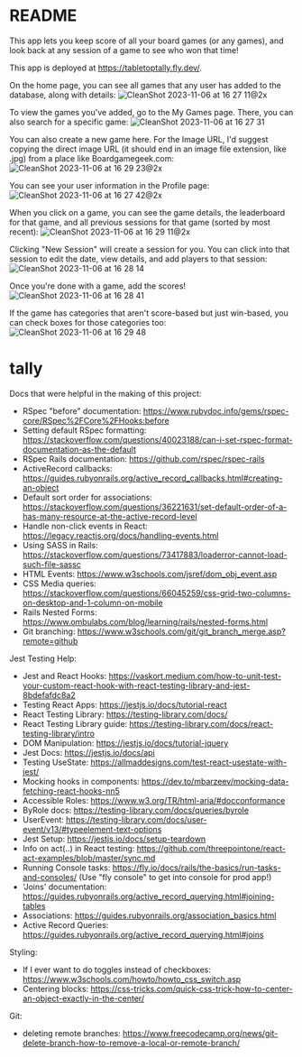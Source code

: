 # README

This app lets you keep score of all your board games (or any games), and look back at any session of a game to see who won that time!

This app is deployed at https://tabletoptally.fly.dev/.

On the home page, you can see all games that any user has added to the database, along with details:
![CleanShot 2023-11-06 at 16 27 11@2x](https://github.com/usborn116/tally/assets/64931297/d6127a63-e973-4e96-b717-a1504d52d87d)

To view the games you've added, go to the My Games page. There, you can also search for a specific game:
![CleanShot 2023-11-06 at 16 27 31](https://github.com/usborn116/tally/assets/64931297/d9b2506a-5199-404c-8a28-0e28c2aef0eb)

You can also create a new game here. For the Image URL, I'd suggest copying the direct image URL (it should end in an image file extension, like .jpg) from a place like Boardgamegeek.com:
![CleanShot 2023-11-06 at 16 29 23@2x](https://github.com/usborn116/tally/assets/64931297/ae8e7df8-0410-4bc2-a88e-f0da6f4d6ef4)

You can see your user information in the Profile page:
![CleanShot 2023-11-06 at 16 27 42@2x](https://github.com/usborn116/tally/assets/64931297/4845c8fa-4011-4dbb-932c-ba5850ae81bd)

When you click on a game, you can see the game details, the leaderboard for that game, and all previous sessions for that game (sorted by most recent):
![CleanShot 2023-11-06 at 16 29 11@2x](https://github.com/usborn116/tally/assets/64931297/97584cbf-8358-4ec1-ae00-bc3d77fb4432)

Clicking "New Session" will create a session for you. You can click into that session to edit the date, view details, and add players to that session:
![CleanShot 2023-11-06 at 16 28 14](https://github.com/usborn116/tally/assets/64931297/9082854b-6251-40e7-a063-d2ce950fe5b3)

Once you're done with a game, add the scores!
![CleanShot 2023-11-06 at 16 28 41](https://github.com/usborn116/tally/assets/64931297/ca40ad37-1ab9-4778-90c6-c0eade9f3777)

If the game has categories that aren't score-based but just win-based, you can check boxes for those categories too:
![CleanShot 2023-11-06 at 16 29 48](https://github.com/usborn116/tally/assets/64931297/753c8a22-a166-4360-92e4-e22f8786d6ee)


# tally

Docs that were helpful in the making of this project:

- RSpec "before" documentation: https://www.rubydoc.info/gems/rspec-core/RSpec%2FCore%2FHooks:before
- Setting default RSpec formatting: https://stackoverflow.com/questions/40023188/can-i-set-rspec-format-documentation-as-the-default
- RSpec Rails documentation: https://github.com/rspec/rspec-rails
- ActiveRecord callbacks: https://guides.rubyonrails.org/active_record_callbacks.html#creating-an-object
- Default sort order for associations: https://stackoverflow.com/questions/36221631/set-default-order-of-a-has-many-resource-at-the-active-record-level
- Handle non-click events in React: https://legacy.reactjs.org/docs/handling-events.html
- Using SASS in Rails: https://stackoverflow.com/questions/73417883/loaderror-cannot-load-such-file-sassc
- HTML Events: https://www.w3schools.com/jsref/dom_obj_event.asp
- CSS Media queries: https://stackoverflow.com/questions/66045259/css-grid-two-columns-on-desktop-and-1-column-on-mobile
- Rails Nested Forms: https://www.ombulabs.com/blog/learning/rails/nested-forms.html
- Git branching: https://www.w3schools.com/git/git_branch_merge.asp?remote=github

Jest Testing Help:

- Jest and React Hooks: https://vaskort.medium.com/how-to-unit-test-your-custom-react-hook-with-react-testing-library-and-jest-8bdefafdc8a2
- Testing React Apps: https://jestjs.io/docs/tutorial-react
- React Testing Library: https://testing-library.com/docs/
- React Testing Library guide: https://testing-library.com/docs/react-testing-library/intro
- DOM Manipulation: https://jestjs.io/docs/tutorial-jquery
- Jest Docs: https://jestjs.io/docs/api
- Testing UseState: https://allmaddesigns.com/test-react-usestate-with-jest/
- Mocking hooks in components: https://dev.to/mbarzeev/mocking-data-fetching-react-hooks-nn5
- Accessible Roles: https://www.w3.org/TR/html-aria/#docconformance
- ByRole docs: https://testing-library.com/docs/queries/byrole
- UserEvent: https://testing-library.com/docs/user-event/v13/#typeelement-text-options
- Jest Setup: https://jestjs.io/docs/setup-teardown
- Info on act(..) in React testing: https://github.com/threepointone/react-act-examples/blob/master/sync.md
- Running Console tasks: https://fly.io/docs/rails/the-basics/run-tasks-and-consoles/ (Use "fly console" to get into console for prod app!)
- 'Joins' documentation: https://guides.rubyonrails.org/active_record_querying.html#joining-tables
- Associations: https://guides.rubyonrails.org/association_basics.html
- Active Record Queries: https://guides.rubyonrails.org/active_record_querying.html#joins

Styling:
- If I ever want to do toggles instead of checkboxes: https://www.w3schools.com/howto/howto_css_switch.asp
- Centering blocks: https://css-tricks.com/quick-css-trick-how-to-center-an-object-exactly-in-the-center/

Git:
- deleting remote branches: https://www.freecodecamp.org/news/git-delete-branch-how-to-remove-a-local-or-remote-branch/